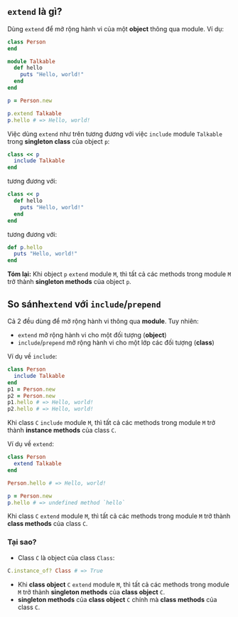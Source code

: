 ## `extend` là gì?
Dùng `extend` để mở rộng hành vi của một **object** thông qua module.
Ví dụ:
```ruby
class Person
end

module Talkable
  def hello
    puts "Hello, world!"
  end
end

p = Person.new
```
```ruby
p.extend Talkable
p.hello # => Hello, world!
```
Việc dùng `extend` như trên tương đương với việc `include` module `Talkable` trong **singleton class** của object `p`:
```ruby
class << p
  include Talkable
end
```
tương đương với:
```ruby
class << p
  def hello
    puts "Hello, world!"
  end
end
```
tương đương với:
```ruby
def p.hello
  puts "Hello, world!"
end
```
**Tóm lại:**
Khi object `p` `extend` module `M`, thì tất cả các methods trong module `M` trở thành **singleton methods** của object `p`.
## So sánh`extend` với `include`/`prepend` 
Cả 2 đều dùng để mở rộng hành vi thông qua **module**.
Tuy nhiên:
- `extend` mở rộng hành vi cho một đối tượng (**object**)
- `include`/`prepend` mở rộng hành vi cho một lớp các đối tượng (**class**)

Ví dụ về `include`:
```ruby
class Person
  include Talkable
end
p1 = Person.new
p2 = Person.new
p1.hello # => Hello, world!
p2.hello # => Hello, world!
```
Khi class `C` `include` module `M`, thì tất cả các methods trong module `M` trở thành **instance methods** của class `C`.

Ví dụ về `extend`:
```ruby
class Person
  extend Talkable
end

Person.hello # => Hello, world!

p = Person.new
p.hello # => undefined method `hello`
```
Khi class `C` `extend` module `M`, thì tất cả các methods trong module `M` trở thành **class methods** của class `C`.

### Tại sao?
- Class `C` là object của class `Class`: 

```ruby
C.instance_of? Class # => True
```
- Khi **class object** `C` `extend` module `M`, thì tất cả các methods trong module `M` trở thành **singleton methods** của **class object** `C`.
- **singleton methods** của **class object** `C` chính mà **class methods** của class `C`.